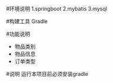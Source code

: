 #环境说明
1.springboot
2.mybatis
3.mysql

#构建工具
Gradle

#功能说明
- 物品类别
- 物品信息
- 订单类型

#说明
运行本项目前必须安装gradle


